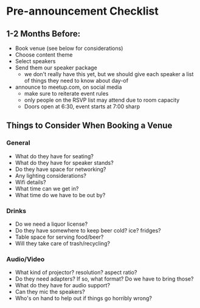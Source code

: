 # Pre-announcement Checklist

## 1-2 Months Before:

* Book venue (see below for considerations)
* Choose content theme
* Select speakers
* Send them our speaker package
	* we don't really have this yet, but we should give each speaker a list of things they need to know about day-of
* announce to meetup.com, on social media
	* make sure to reiterate event rules
	* only people on the RSVP list may attend due to room capacity
	* Doors open at 6:30, event starts at 7:00 sharp


## Things to Consider When Booking a Venue

### General

* What do they have for seating?
* What do they have for speaker stands?
* Do they have space for networking?
* Any lighting considerations?
* Wifi details?
* What time can we get in?
* What time do we have to be out by?

### Drinks

* Do we need a liquor license?
* Do they have somewhere to keep beer cold? ice? fridges?
* Table space for serving food/beer?
* Will they take care of trash/recycling?

### Audio/Video

* What kind of projector? resolution? aspect ratio? 
* Do they need adapters? If so, what format? Do we have to bring those?
* What do they have for audio support?
* Can they mic the speakers?
* Who's on hand to help out if things go horribly wrong?